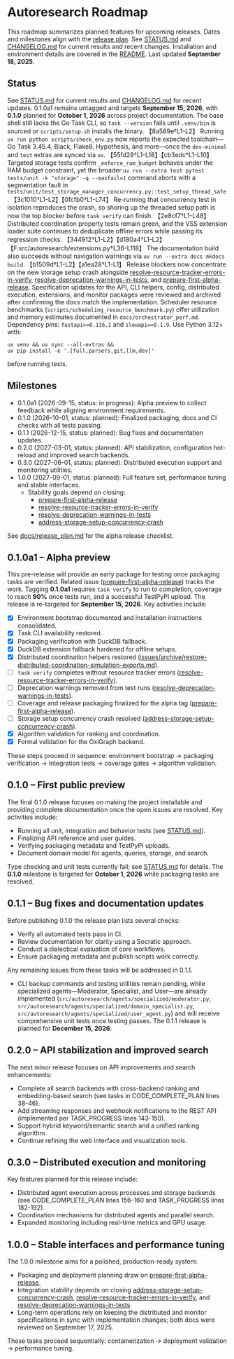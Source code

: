 # Autoresearch Roadmap

This roadmap summarizes planned features for upcoming releases.
Dates and milestones align with the [release plan](docs/release_plan.md).
See [STATUS.md](STATUS.md) and [CHANGELOG.md](CHANGELOG.md) for current results
and recent changes. Installation and environment details are covered in the
[README](README.md). Last updated **September 18, 2025**.

## Status

See [STATUS.md](STATUS.md) for current results and
[CHANGELOG.md](CHANGELOG.md) for recent updates. 0.1.0a1 remains untagged and
targets **September 15, 2026**, with **0.1.0** planned for **October 1, 2026**
across project documentation. The base shell still lacks the Go Task CLI, so
`task --version` fails until `.venv/bin` is sourced or `scripts/setup.sh`
installs the binary. 【8a589e†L1-L2】 Running
`uv run python scripts/check_env.py` now reports the expected toolchain—Go Task
3.45.4, Black, Flake8, Hypothesis, and more—once the `dev-minimal` and `test`
extras are synced via `uv`. 【55fd29†L1-L18】【cb3edc†L1-L10】 Targeted storage
tests confirm `_enforce_ram_budget` behaves under the RAM budget constraint,
yet the broader `uv run --extra test pytest tests/unit -k "storage" -q
--maxfail=1` command aborts with a segmentation fault in
`tests/unit/test_storage_manager_concurrency.py::test_setup_thread_safe`.
【3c1010†L1-L2】【0fcfb0†L1-L74】 Re-running that concurrency test in isolation
reproduces the crash, so shoring up the threaded setup path is now the top
blocker before `task verify` can finish. 【2e8cf7†L1-L48】 Distributed
coordination property tests remain green, and the VSS extension loader suite
continues to deduplicate offline errors while passing its regression checks.
【344912†L1-L2】【d180a4†L1-L2】【F:src/autoresearch/extensions.py†L36-L118】 The
documentation build also succeeds without navigation warnings via
`uv run --extra docs mkdocs build`. 【b1509d†L1-L2】【a1ea28†L1-L1】 Release
blockers now concentrate on the new storage setup crash alongside
[resolve-resource-tracker-errors-in-verify](
issues/resolve-resource-tracker-errors-in-verify.md),
[resolve-deprecation-warnings-in-tests](
issues/resolve-deprecation-warnings-in-tests.md), and
[prepare-first-alpha-release](issues/prepare-first-alpha-release.md).
Specification updates for the API, CLI helpers, config, distributed execution,
extensions, and monitor packages were reviewed and archived after confirming
the docs match the implementation. Scheduler resource benchmarks
(`scripts/scheduling_resource_benchmark.py`) offer utilization and memory
estimates documented in `docs/orchestrator_perf.md`. Dependency pins:
`fastapi>=0.116.1` and `slowapi==0.1.9`. Use Python 3.12+ with:

```
uv venv && uv sync --all-extras &&
uv pip install -e '.[full,parsers,git,llm,dev]'
```

before running tests.

## Milestones

- 0.1.0a1 (2026-09-15, status: in progress): Alpha preview to collect
  feedback while aligning environment requirements.
- 0.1.0 (2026-10-01, status: planned): Finalized packaging, docs and CI
  checks with all tests passing.
- 0.1.1 (2026-12-15, status: planned): Bug fixes and documentation updates.
- 0.2.0 (2027-03-01, status: planned): API stabilization, configuration
  hot-reload and improved search backends.
- 0.3.0 (2027-06-01, status: planned): Distributed execution support and
  monitoring utilities.
- 1.0.0 (2027-09-01, status: planned): Full feature set, performance tuning
  and stable interfaces.
  - Stability goals depend on closing:
    - [prepare-first-alpha-release]
    - [resolve-resource-tracker-errors-in-verify]
    - [resolve-deprecation-warnings-in-tests]
    - [address-storage-setup-concurrency-crash]

See [docs/release_plan.md](docs/release_plan.md#alpha-release-checklist)
for the alpha release checklist.

[prepare-first-alpha-release]: issues/prepare-first-alpha-release.md
[resolve-resource-tracker-errors-in-verify]:
  issues/resolve-resource-tracker-errors-in-verify.md
[resolve-deprecation-warnings-in-tests]:
  issues/resolve-deprecation-warnings-in-tests.md
[address-storage-setup-concurrency-crash]:
  issues/address-storage-setup-concurrency-crash.md

## 0.1.0a1 – Alpha preview

This pre-release will provide an early package for testing once packaging tasks
are verified. Related issue
([prepare-first-alpha-release](issues/prepare-first-alpha-release.md)) tracks
the work. Tagging **0.1.0a1** requires `task verify` to run to completion,
coverage to reach **90%** once tests run, and a successful TestPyPI upload. The
release is re-targeted for **September 15, 2026**. Key activities include:

- [x] Environment bootstrap documented and installation instructions
  consolidated.
- [x] Task CLI availability restored.
- [x] Packaging verification with DuckDB fallback.
- [x] DuckDB extension fallback hardened for offline setups.
- [x] Distributed coordination helpers restored
  ([issues/archive/restore-distributed-coordination-simulation-exports.md](issues/archive/restore-distributed-coordination-simulation-exports.md)).
- [ ] `task verify` completes without resource tracker errors
  ([resolve-resource-tracker-errors-in-verify]).
- [ ] Deprecation warnings removed from test runs
  ([resolve-deprecation-warnings-in-tests]).
- [ ] Coverage and release packaging finalized for the alpha tag
  ([prepare-first-alpha-release]).
- [ ] Storage setup concurrency crash resolved
  ([address-storage-setup-concurrency-crash]).
- [x] Algorithm validation for ranking and coordination.
- [x] Formal validation for the OxiGraph backend.

These steps proceed in sequence: environment bootstrap → packaging
verification → integration tests → coverage gates → algorithm validation.

## 0.1.0 – First public preview

The final 0.1.0 release focuses on making the project installable and
providing complete documentation once the open issues are resolved. Key
activities include:

- Running all unit, integration and behavior tests (see [STATUS.md](STATUS.md)).
- Finalizing API reference and user guides.
- Verifying packaging metadata and TestPyPI uploads.
- Document domain model for agents, queries, storage, and search.

Type checking and unit tests currently fail; see [STATUS.md](STATUS.md) for
details. The **0.1.0** milestone is targeted for **October 1, 2026** while
packaging tasks are resolved.

## 0.1.1 – Bug fixes and documentation updates

Before publishing 0.1.0 the release plan lists several checks:

- Verify all automated tests pass in CI.
- Review documentation for clarity using a Socratic approach.
- Conduct a dialectical evaluation of core workflows.
- Ensure packaging metadata and publish scripts work correctly.

Any remaining issues from these tasks will be addressed in 0.1.1.

- CLI backup commands and testing utilities remain pending, while specialized
  agents—Moderator, Specialist, and User—are already implemented
  (`src/autoresearch/agents/specialized/moderator.py`,
  `src/autoresearch/agents/specialized/domain_specialist.py`,
  `src/autoresearch/agents/specialized/user_agent.py`) and will receive
  comprehensive unit tests once testing passes. The 0.1.1 release is planned for
  **December 15, 2026**.

## 0.2.0 – API stabilization and improved search

The next minor release focuses on API improvements and search enhancements:

- Complete all search backends with cross-backend ranking and
  embedding-based search (see tasks in CODE_COMPLETE_PLAN lines 38-46).
- Add streaming responses and webhook notifications to the REST API
  (implemented per TASK_PROGRESS lines 143-150).
- Support hybrid keyword/semantic search and a unified ranking algorithm.
- Continue refining the web interface and visualization tools.

## 0.3.0 – Distributed execution and monitoring

Key features planned for this release include:

- Distributed agent execution across processes and storage backends
  (see CODE_COMPLETE_PLAN lines 156-160 and TASK_PROGRESS lines 182-192).
- Coordination mechanisms for distributed agents and parallel search.
- Expanded monitoring including real-time metrics and GPU usage.

## 1.0.0 – Stable interfaces and performance tuning

The 1.0.0 milestone aims for a polished, production-ready system:

- Packaging and deployment planning draw on [prepare-first-alpha-release].
- Integration stability depends on closing
  [address-storage-setup-concurrency-crash],
  [resolve-resource-tracker-errors-in-verify], and
  [resolve-deprecation-warnings-in-tests].
- Long-term operations rely on keeping the distributed and monitor
  specifications in sync with implementation changes; both docs were reviewed
  on September 17, 2025.

These tasks proceed sequentially: containerization → deployment validation →
performance tuning.

